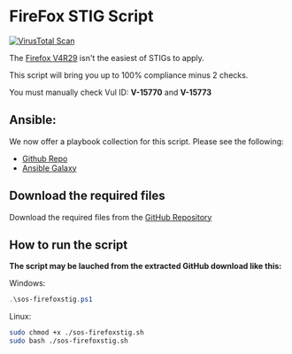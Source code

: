 # FireFox STIG Script

[![VirusTotal Scan](https://github.com/simeononsecurity/FireFox-STIG-Script/actions/workflows/virustotal.yml/badge.svg)](https://github.com/simeononsecurity/FireFox-STIG-Script/actions/workflows/virustotal.yml)

The [Firefox V4R29](https://dl.dod.cyber.mil/wp-content/uploads/stigs/zip/U_MOZ_FireFox_V4R29_STIG.zip) isn't the easiest of STIGs to apply. 

This script will bring you up to 100% compliance minus 2 checks.

You must manually check Vul ID: **V-15770** and **V-15773**

## Ansible:
We now offer a playbook collection for this script. Please see the following:
- [Github Repo](https://github.com/simeononsecurity/Windows_STIG_Ansible)
- [Ansible Galaxy](https://galaxy.ansible.com/simeononsecurity/windows_stigs)

## Download the required files

Download the required files from the [GitHub Repository](https://github.com/simeononsecurity/FireFox-STIG-Script)

## How to run the script

**The script may be lauched from the extracted GitHub download like this:**

Windows:
```powershell
.\sos-firefoxstig.ps1
```

Linux:
```bash
sudo chmod +x ./sos-firefoxstig.sh
sudo bash ./sos-firefoxstig.sh
```

